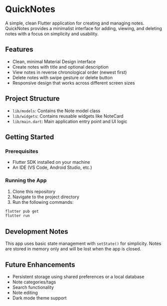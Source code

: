 # QuickNotes

A simple, clean Flutter application for creating and managing notes. QuickNotes provides a minimalist interface for adding, viewing, and deleting notes with a focus on simplicity and usability.

## Features

- Clean, minimal Material Design interface
- Create notes with title and optional description
- View notes in reverse chronological order (newest first)
- Delete notes with swipe gesture or delete button
- Responsive design that works across different screen sizes

## Project Structure

- `lib/models`: Contains the Note model class
- `lib/widgets`: Contains reusable widgets like NoteCard
- `lib/main.dart`: Main application entry point and UI logic

## Getting Started

### Prerequisites

- Flutter SDK installed on your machine
- An IDE (VS Code, Android Studio, etc.)

### Running the App

1. Clone this repository
2. Navigate to the project directory
3. Run the following commands:

```bash
flutter pub get
flutter run
```

## Development Notes

This app uses basic state management with `setState()` for simplicity. Notes are stored in memory only and will be lost when the app is closed.

## Future Enhancements

- Persistent storage using shared preferences or a local database
- Note categories/tags
- Search functionality
- Note editing
- Dark mode theme support
